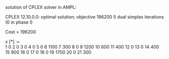 solution of CPLEX solver in AMPL:

CPLEX 12.10.0.0: optimal solution; objective 196200
5 dual simplex iterations (0 in phase I)

Cost = 196200

x [*] :=  
1    0
2    0
3    0
4    0
5    0
6 1100
7  300
8    0
9 1200
10  600
11  400
12    0
13    0
14  400
15  900
16    0
17    0
18    0
19 1700
20    0
21  300